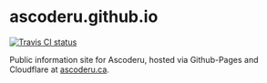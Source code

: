 # ascoderu.github.io

[![Travis CI status](https://api.travis-ci.org/ascoderu/ascoderu.github.io.svg?branch=development)](https://travis-ci.org/ascoderu/ascoderu.github.io)

Public information site for Ascoderu, hosted via Github-Pages and Cloudflare at [ascoderu.ca](https://ascoderu.ca).
